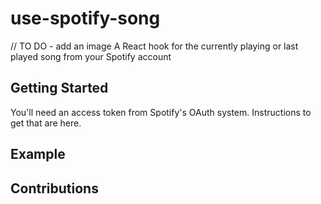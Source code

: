 # use-spotify-song

// TO DO - add an image
A React hook for the currently playing or last played song from your Spotify account

## Getting Started

You'll need an access token from Spotify's OAuth system. Instructions to get that are here.

## Example

## Contributions
